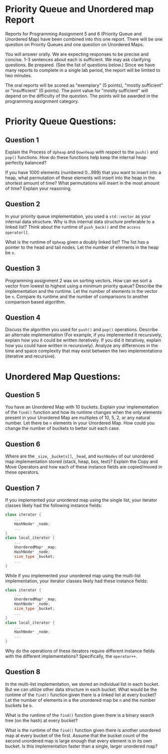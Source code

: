 # Priority Queue and Unordered map Report

Reports for Programming Assignment 5 and 6 (Priority Queue and Unordered Map) have been combined into this one report. There will be one question on Priority Queues and one question on Unordered Maps. 

You will answer orally. We are expecting responses to be precise and concise. 1-3 sentences about each is sufficient. We may ask clarifying questions. Be prepared. (See the list of questions below.) Since we have many reports to complete in a single lab period, the report will be limited to two minutes.

The oral reports will be scored as "exemplary" (5 points), "mostly sufficient" or "insufficient" (0 points). The point value for "mostly sufficient" will depend on the difficulty of the question. The points will be awarded in the programming assignment category.

Priority Queue Questions:
=========================

Question 1
----------
Explain the Process of `Upheap` and `Downheap` with respect to the `push()` and `pop()` functions. How do these functions help keep the internal heap perfectly balanced? 

If you have 1000 elements (numbered 0...999) that you want to insert into a heap, what permutation of these elements will insert into the heap in the shortest amount of time? What permutations will insert in the most amount of time? Explain your reasoning. 

Question 2
----------
In your priority queue implementation, you used a `std::vector` as your internal data structure. Why is this internal data structure preferable to a linked list? Think about the runtime of `push_back()` and the `access operator[]`.

What is the runtime of `Upheap` given a doubly linked list? The list has a pointer to the head and tail nodes. Let the number of elements in the heap be `n`.

Question 3
----------
Programming assignment 2 was on sorting vectors. How can we sort a vector from lowest to highest using a minimum priority queue? Describe the implementation and the runtime. Let the number of elements in the vector be `n`. Compare its runtime and the number of comparisons to another comparison based algorithm. 

Question 4
----------
Discuss the algorithm you used for `push()` and `pop()` operations. Describe an alternate implementation (For example, if you implemented it recursively, explain how you it could be written iteratively. If you did it iterativey, explain how you could have written in recursively). Analyze any differences in the time and space complexity that may exist between the two implementations (iterative and recursive).

Unordered Map Questions:
========================

Question 5
----------

You have an Unordered Map with 10 buckets. Explain your implementation of the `find()` function and how its runtime changes when the only elements present in your Unordered Map are multiples of 10, 5, 2, or any natural number. Let there be `n` elements in your Unordered Map. How could you change the number of buckets to better suit each case.

Question 6
----------

Where are the `_size`, `_buckets[]`, `_head`, and `HashNodes` of our unordered map implementation stored (stack, heap, bss, text)? Explain the Copy and Move Operators and how each of these instance fields are copied/moved in these operators. 

Question 7
----------

If you implemented your unordered map using the single list, your iterator classes likely had the following instance fields:
```C++
class iterator {
    ...
    HashNode* _node;
    ...
}
class local_iterator {
    ...
    UnorderedMap* _map;
    HashNode* _node;
    size_type _bucket;
    ...
}
```

While if you implemented your unordered map using the multi-list implementation, your iterator classes likely had these instance fields:
```C++
class iterator {
    ...
    UnorderedMap* _map;
    HashNode* _node;
    size_type _bucket;
    ...
}
class local_iterator {
    ...
    HashNode* _node;
    ...
}
```
Why do the operations of these iterators require different instance fields with the different implementations? Specifically, the `operator++`.

Question 8
----------

In the multi-list implementation, we stored an individual list in each bucket. But we can utilize other data structure in each bucket. What would be the runtime of the `find()` function given there is a linked list at every bucket? Let the number of elements in a the unordered map be `n` and the number buckets be `b`.

What is the runtime of the `find()` function given there is a binary search tree (on the hash) at every bucket?

What is the runtime of the `find()` function given there is another unordered map at every bucket of the first. Assume that the bucket count of the second unordered map is large enough that every element is in its own bucket. Is this implementation faster than a single, larger unordered map?

